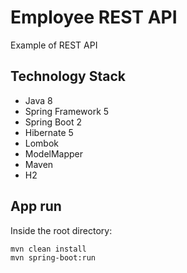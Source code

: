# Employee REST API

Example of REST API

## Technology Stack

- Java 8
- Spring Framework 5
- Spring Boot 2
- Hibernate 5
- Lombok
- ModelMapper
- Maven
- H2

## App run

Inside the root directory:

```
mvn clean install
mvn spring-boot:run
```
